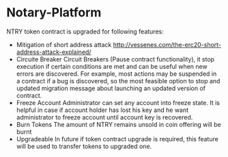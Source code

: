 # Notary-Platform


NTRY token contract is upgraded for following features:
- Mitigation of short address attack
  http://vessenes.com/the-erc20-short-address-attack-explained/
- Circuite Breaker
  Circuit Breakers (Pause contract functionality), it stop execution if certain conditions are met and can be useful when new errors are discovered. For example, most actions may be suspended in a contract if a bug is discovered, so the most feasible option to stop and updated migration message about launching an updated version of contract.
- Freeze Account
  Administrator can set any account into freeze state. It is helpful in case if account holder has lost his key and he want administrator to freeze account until account key is recovered.
- Burn Tokens
  The amount of NTRY remains unsold in coin offering will be burnt
- Upgradeable
  In future if token contract upgrade is required, this feature will be used to transfer tokens to upgraded one.